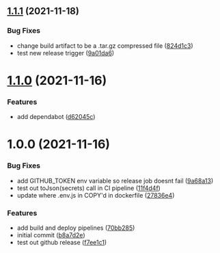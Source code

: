 ## [1.1.1](https://github.com/brandoncanaday/brandon/compare/v1.1.0...v1.1.1) (2021-11-18)


### Bug Fixes

* change build artifact to be a .tar.gz compressed file ([824d1c3](https://github.com/brandoncanaday/brandon/commit/824d1c30986b79850645a764e1684b7dcbf0cab1))
* test new release trigger ([9a01da6](https://github.com/brandoncanaday/brandon/commit/9a01da6ec4821abbb753ad33b0026a7649bf5281))

# [1.1.0](https://github.com/brandoncanaday/brandon/compare/v1.0.0...v1.1.0) (2021-11-16)


### Features

* add dependabot ([d62045c](https://github.com/brandoncanaday/brandon/commit/d62045c1990e200ca3637b97c5a6ef83b507125e))

# 1.0.0 (2021-11-16)


### Bug Fixes

* add GITHUB_TOKEN env variable so release job doesnt fail ([9a68a13](https://github.com/brandoncanaday/brandon/commit/9a68a13caf5c8f9384906020fda1ae9eaac83657))
* test out toJson(secrets) call in CI pipeline ([11f4d4f](https://github.com/brandoncanaday/brandon/commit/11f4d4f08073ce609fbe52c6eece4014328d1851))
* update where .env.js in COPY'd in dockerfile ([27836e4](https://github.com/brandoncanaday/brandon/commit/27836e4542302d0690422260fb67c15cc7745c48))


### Features

* add build and deploy pipelines ([70bb285](https://github.com/brandoncanaday/brandon/commit/70bb28511abe60fd15beb7f244009d62dbc4dfa9))
* initial commit ([b8a7d2e](https://github.com/brandoncanaday/brandon/commit/b8a7d2e7a91c006e763e968badf8c63f47925177))
* test out github release ([f7ee1c1](https://github.com/brandoncanaday/brandon/commit/f7ee1c1ec6214a89b0868b8b5de07503a7257bab))

